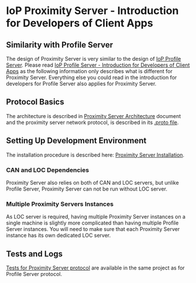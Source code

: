 # IoP Proximity Server - Introduction for Developers of Client Apps


## Similarity with Profile Server

The design of Proximity Server is very similar to the design of [IoP Profile Server](https://github.com/Fermat-ORG/iop-profile-server/). 
Please read [IoP Profile Server - Introduction for Developers of Client Apps](https://github.com/Fermat-ORG/iop-profile-server/blob/master/docs/CLIENT-APPS.md) 
as the following information only describes what is different for Proximity Server. Everything else you could read in the introduction for developers for Profile Server 
also applies for Proximity Server.


## Protocol Basics

The architecture is described in [Proximity Server Architecture](ARCHITECTURE.md) document and the proximity server network protocol, is described in its [.proto file](https://github.com/Internet-of-People/message-protocol/blob/master/IopProximityServer.proto).


## Setting Up Development Environment

The installation procedure is described here: [Proximity Server Installation](https://github.com/Fermat-ORG/iop-proximity-server/blob/master/docs/INSTALLATION.md).


### CAN and LOC Dependencies

Proximity Server also relies on both of CAN and LOC servers, but unlike Profile Server, Proximity Server can not be run without LOC server.


### Multiple Proximity Servers Instances

As LOC server is required, having multiple Proximity Server instances on a single machine is slightly more complicated than having multiple Profile Server instances.
You will need to make sure that each Proximity Server instance has its own dedicated LOC server.

## Tests and Logs

[Tests for Proximity Server protocol](https://github.com/Internet-of-People/message-protocol/blob/master/TESTS.md#proximity-server-tests) are available in the same project as for Profile Server protocol.


